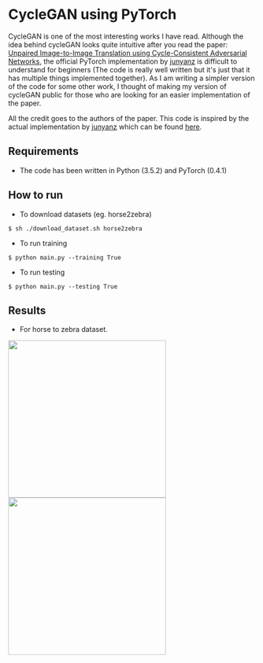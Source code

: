 # CycleGAN using PyTorch
CycleGAN is one of the most interesting works I have read. Although the idea behind cycleGAN looks quite intuitive after you read the paper: [Unpaired Image-to-Image Translation using Cycle-Consistent Adversarial Networks](https://arxiv.org/abs/1703.10593), the official PyTorch implementation by [junyanz](https://github.com/junyanz) is difficult to understand for beginners (The code is really well written but it's just that it has multiple things implemented together).  As I am writing a simpler version of the code for some other work, I thought of making my version of cycleGAN  public for those who are looking for an easier implementation of the paper. 

All the credit goes to the authors of the paper.
This code is inspired by the actual implementation by [junyanz](https://github.com/junyanz) which can be found [here](https://github.com/junyanz/pytorch-CycleGAN-and-pix2pix).

## Requirements
- The code has been written in Python (3.5.2) and PyTorch (0.4.1)

## How to run
* To download datasets (eg. horse2zebra)
```
$ sh ./download_dataset.sh horse2zebra
```
* To run training
```
$ python main.py --training True
```
* To run testing
```
$ python main.py --testing True
```

## Results

* For horse to zebra dataset.

<p float="left">
  <img src="https://github.com/arnab39/cycleGAN-PyTorch/blob/master/images/horse.png" width="320" />
  <img src="https://github.com/arnab39/cycleGAN-PyTorch/blob/master/images/zebra.png" width="320" /> 
</p>
